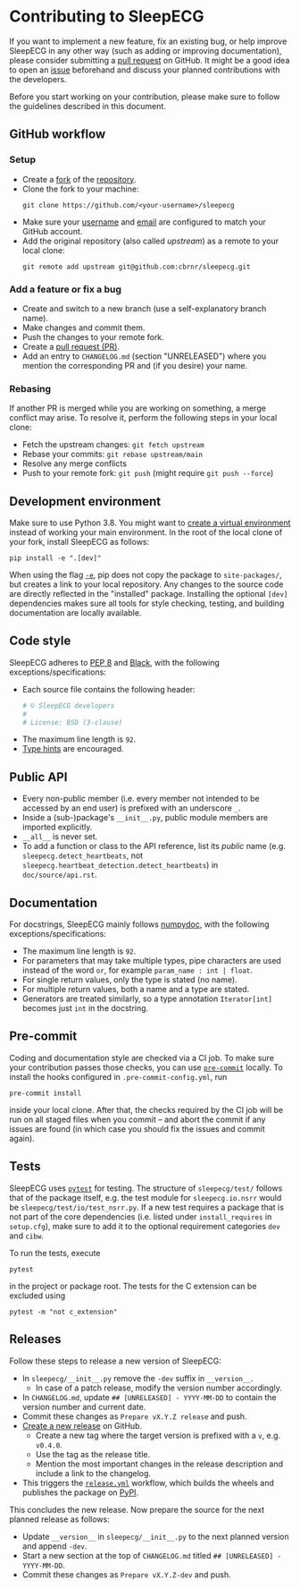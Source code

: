 # Contributing to SleepECG
If you want to implement a new feature, fix an existing bug, or help improve SleepECG in any other way (such as adding or improving documentation), please consider submitting a [pull request](https://github.com/cbrnr/sleepecg/pulls) on GitHub. It might be a good idea to open an [issue](https://github.com/cbrnr/sleepecg/issues) beforehand and discuss your planned contributions with the developers.

Before you start working on your contribution, please make sure to follow the guidelines described in this document.


## GitHub workflow
### Setup
- Create a [fork](https://docs.github.com/en/get-started/quickstart/fork-a-repo) of the [repository](https://github.com/cbrnr/sleepecg).
- Clone the fork to your machine:
    ```
    git clone https://github.com/<your-username>/sleepecg
    ```
- Make sure your [username](https://docs.github.com/en/get-started/getting-started-with-git/setting-your-username-in-git) and [email](https://docs.github.com/en/github/setting-up-and-managing-your-github-user-account/managing-email-preferences/setting-your-commit-email-address#setting-your-commit-email-address-in-git) are configured to match your GitHub account.
- Add the original repository (also called _upstream_) as a remote to your local clone:
    ```
    git remote add upstream git@github.com:cbrnr/sleepecg.git
    ```


### Add a feature or fix a bug
- Create and switch to a new branch (use a self-explanatory branch name).
- Make changes and commit them.
- Push the changes to your remote fork.
- Create a [pull request (PR)](https://github.com/cbrnr/sleepecg/pulls).
- Add an entry to `CHANGELOG.md` (section "UNRELEASED") where you mention the corresponding PR and (if you desire) your name.


### Rebasing
If another PR is merged while you are working on something, a merge conflict may arise. To resolve it, perform the following steps in your local clone:
- Fetch the upstream changes: `git fetch upstream`
- Rebase your commits: `git rebase upstream/main`
- Resolve any merge conflicts
- Push to your remote fork: `git push` (might require `git push --force`)


## Development environment
Make sure to use Python 3.8. You might want to [create a virtual environment](https://docs.python.org/3/library/venv.html#creating-virtual-environments) instead of working your main environment. In the root of the local clone of your fork, install SleepECG as follows:

```
pip install -e ".[dev]"
```

When using the flag [`-e`](https://pip.pypa.io/en/stable/cli/pip_install/#install-editable), pip does not copy the package to `site-packages/`, but creates a link to your local repository. Any changes to the source code are directly reflected in the "installed" package. Installing the optional `[dev]` dependencies makes sure all tools for style checking, testing, and building documentation are locally available.


## Code style
SleepECG adheres to [PEP 8](https://www.python.org/dev/peps/pep-0008/) and [Black](https://black.readthedocs.io/en/stable/index.html), with the following exceptions/specifications:
- Each source file contains the following header:
    ```python
    # © SleepECG developers
    #
    # License: BSD (3-clause)
    ```
- The maximum line length is `92`.
- [Type hints](https://www.python.org/dev/peps/pep-0484/) are encouraged.


## Public API
- Every non-public member (i.e. every member not intended to be accessed by an end user) is prefixed with an underscore `_`.
- Inside a (sub-)package's `__init__.py`, public module members are imported explicitly.
- `__all__` is never set.
- To add a function or class to the API reference, list its _public_ name (e.g. `sleepecg.detect_heartbeats`, not `sleepecg.heartbeat_detection.detect_heartbeats`) in `doc/source/api.rst`.


## Documentation
For docstrings, SleepECG mainly follows [numpydoc](https://numpydoc.readthedocs.io/en/latest/format.html), with the following exceptions/specifications:
- The maximum line length is `92`.
- For parameters that may take multiple types, pipe characters are used instead of the word `or`, for example `param_name : int | float`.
- For single return values, only the type is stated (no name).
- For multiple return values, both a name and a type are stated.
- Generators are treated similarly, so a type annotation `Iterator[int]` becomes just `int` in the docstring.


## Pre-commit
Coding and documentation style are checked via a CI job. To make sure your contribution passes those checks, you can use [`pre-commit`](https://pre-commit.com/) locally. To install the hooks configured in `.pre-commit-config.yml`, run

```
pre-commit install
```

inside your local clone. After that, the checks required by the CI job will be run on all staged files when you commit – and abort the commit if any issues are found (in which case you should fix the issues and commit again).


## Tests
SleepECG uses [`pytest`](https://docs.pytest.org/) for testing. The structure of `sleepecg/test/` follows that of the package itself, e.g. the test module for `sleepecg.io.nsrr` would be `sleepecg/test/io/test_nsrr.py`. If a new test requires a package that is not part of the core dependencies (i.e. listed under `install_requires` in `setup.cfg`), make sure to add it to the optional requirement categories `dev` and `cibw`.

To run the tests, execute
```
pytest
```
in the project or package root. The tests for the C extension can be excluded using
```
pytest -m "not c_extension"
```

## Releases
Follow these steps to release a new version of SleepECG:
- In `sleepecg/__init__.py` remove the `-dev` suffix in `__version__`.
    - In case of a patch release, modify the version number accordingly.
- In `CHANGELOG.md`, update `## [UNRELEASED] - YYYY-MM-DD` to contain the version number and current date.
- Commit these changes as `Prepare vX.Y.Z release` and push.
- [Create a new release](https://github.com/cbrnr/sleepecg/releases/new) on GitHub.
    - Create a new tag where the target version is prefixed with a `v`, e.g. `v0.4.0`.
    - Use the tag as the release title.
    - Mention the most important changes in the release description and include a link to the changelog.
- This triggers the [`release.yml`](https://github.com/cbrnr/sleepecg/blob/main/.github/workflows/release.yml) workflow, which builds the wheels and publishes the package on [PyPI](https://pypi.org/project/sleepecg).

This concludes the new release. Now prepare the source for the next planned release as follows:
- Update `__version__` in `sleepecg/__init__.py` to the next planned version and append `-dev`.
- Start a new section at the top of `CHANGELOG.md` titled `## [UNRELEASED] - YYYY-MM-DD`.
- Commit these changes as `Prepare vX.Y.Z-dev` and push.
